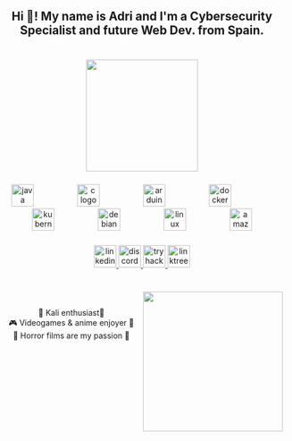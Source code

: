 <h2 align="center">Hi 👋! My name is Adri and I'm a Cybersecurity Specialist and future Web Dev. from Spain.</h2>

###

<br clear="both">

<div align="center">
  <img height="200" src="https://cdn.discordapp.com/attachments/499687033892110348/1287850361188646943/Board.png?ex=66f30b9d&is=66f1ba1d&hm=74f7251f54681895ae9473e176af8a1e2a272d9b804886effb8c0c5f8c6400c0&"  />
</div>

###

<div align="center">
  <img src="https://cdn.jsdelivr.net/gh/devicons/devicon/icons/java/java-original.svg" height="40" alt="java logo"  />
  <img width="70" />
  <img src="https://cdn.jsdelivr.net/gh/devicons/devicon/icons/c/c-original.svg" height="40" alt="c logo"  />
  <img width="70" />
  <img src="https://skillicons.dev/icons?i=arduino" height="40" alt="arduino logo"  />
  <img width="70" />
  <img src="https://cdn.simpleicons.org/docker/2496ED" height="40" alt="docker logo"  />
  <img width="70" />
  <img src="https://cdn.jsdelivr.net/gh/devicons/devicon/icons/kubernetes/kubernetes-plain.svg" height="40" alt="kubernetes logo"  />
  <img width="70" />
  <img src="https://cdn.jsdelivr.net/gh/devicons/devicon/icons/debian/debian-original.svg" height="40" alt="debian logo"  />
  <img width="70" />
  <img src="https://cdn.jsdelivr.net/gh/devicons/devicon/icons/linux/linux-original.svg" height="40" alt="linux logo"  />
  <img width="70" />
  <img src="https://skillicons.dev/icons?i=aws" height="40" alt="amazonwebservices logo"  />
</div>

###

<div align="center">
  <a href="https://www.linkedin.com/in/aniezam/" target="_blank">
    <img src="https://img.shields.io/static/v1?message=LinkedIn&logo=linkedin&label=&color=0077B5&logoColor=white&labelColor=&style=for-the-badge" height="40" alt="linkedin logo"  />
  </a>
  <a href="https://discordlookup.com/user/176388760429133825" target="_blank">
    <img src="https://img.shields.io/static/v1?message=_aka.&logo=discord&label=&color=7289DA&logoColor=white&labelColor=&style=for-the-badge" height="40" alt="discord logo"  />
  </a>
  <a href="https://tryhackme.com/p/Pentagon1858" target="_blank">
    <img src="https://img.shields.io/static/v1?message=TryHackMe&logo=tryhackme&label=&color=88cc14&logoColor=white&labelColor=&style=for-the-badge" height="40" alt="tryhackme logo"  />
  </a>
  <a href="https://linktr.ee/adri.nz" target="_blank">
    <img src="https://img.shields.io/static/v1?message=Linktree&logo=linktree&label=&color=1de9b6&logoColor=white&labelColor=&style=for-the-badge" height="40" alt="linktree logo"  />
  </a>
</div>

###

<br clear="both">

<img align="right" height="250" src="https://media.tenor.com/jmVVCR9LqT8AAAAM/ranni.gif"  />

###

<h2 align="center"></h2>

###

<p align="center">🐲 Kali enthusiast🐧<br>🎮 Videogames & anime enjoyer 👹 <br>🎃 Horror films are my passion 🧟</p>

###

<h2 align="left"></h2>

###
<!---
PentagonAka1858/PentagonAka1858 is a ✨ special ✨ repository because its `README.md` (this file) appears on your GitHub profile.
You can click the Preview link to take a look at your changes.
--->
